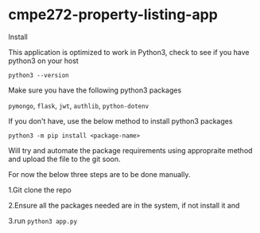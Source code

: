 # cmpe272-property-listing-app

Install

This application is optimized to work in Python3, check to see if you have python3 on your host

``python3 --version``

Make sure you have the following python3 packages

``pymongo``, ``flask``, ``jwt``, ``authlib``, ``python-dotenv``

If you don't have, use the below method to install python3 packages

``python3 -m pip install <package-name>``
  
  
  Will try and automate the package requirements using appropraite method and upload the file to the git soon.
  
  For now the below three steps are to be done manually.
  
  1.Git clone the repo
  
  2.Ensure all the packages needed are in the system, if not install it and 
  
  3.run ``python3 app.py``
